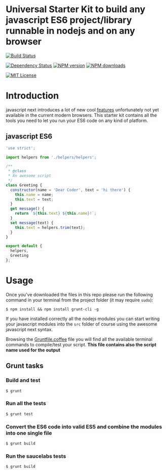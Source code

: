 Universal Starter Kit to build any javascript ES6 project/library runnable in nodejs and on any browser
====================

[![Build Status][travis-image]][travis-url]

[![Dependency Status][gemnasium-image]][gemnasium-url]
[![NPM version][npm-version-image]][npm-url]
[![NPM downloads][npm-downloads-image]][npm-url]

[![MIT License][license-image]][license-url]


# Introduction

javascript next introduces a lot of new cool [features](https://6to5.org/features.html) unfortunately not yet available in the current modern browsers. This starter kit contains all the tools you need to let you run your ES6 code on any kind of platform.

## javascript ES6

```javascript
'use strict';

import helpers from './helpers/helpers';

/**
 * @class
 * An awesome script
 */
class Greeting {
  constructor(name = 'Dear Coder', text = 'hi there') {
    this.name = name;
    this.text = text;
  }
  get message() {
    return `${this.text} ${this.name}!`;
  }
  set message(text) {
    this.text = helpers.trim(text);
  }
}

export default {
  helpers,
  Greeting
};
```

# Usage

Once you've downloaded the files in this repo please run the following command in your terminal from the project folder (it may require `sudo`):

```shell
$ npm install && npm install grunt-cli -g
```

If you have installed correctly all the nodejs modules you can start writing your javascript modules into the `src` folder of course using the awesome javascript next syntax.

Browsing the [Gruntfile.coffee](Gruntfile.coffee) file you will find all the available terminal commands to compile/test your script. __This file contains also the script name used for the output__

## Grunt tasks

### Build and test
```shell
$ grunt
```

### Run all the tests
```shell
$ grunt test
```

### Convert the ES6 code into valid ES5 and combine the modules into one single file
```shell
$ grunt build
```

### Run the saucelabs tests
```shell
$ grunt build
```

[npm-url]: https://npmjs.org/package/es6-project-starter-kit
[npm-version-image]: http://img.shields.io/npm/v/es6-project-starter-kit.svg?style=flat-square
[npm-downloads-image]: http://img.shields.io/npm/dm/es6-project-starter-kit.svg?style=flat-square

[gemnasium-image]: https://img.shields.io/gemnasium/GianlucaGuarini/es6-project-starter-kit.svg?style=flat-square
[gemnasium-url]: https://gemnasium.com/GianlucaGuarini/es6-project-starter-kit

[travis-url]:https://travis-ci.org/GianlucaGuarini/es6-project-starter-kit
[travis-image]: https://img.shields.io/travis/GianlucaGuarini/es6-project-starter-kit.svg?style=flat-square

[saucelabs-image]:https://saucelabs.com/browser-matrix/es6-project-starter-kit.svg
[saucelabs-url]:https://saucelabs.com/u/es6-project-starter-kit

[license-url]: LICENSE
[license-image]: http://img.shields.io/badge/license-MIT-000000.svg?style=flat-square

